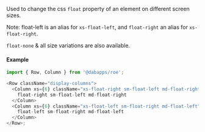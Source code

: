 Used to change the css `float` property of an element on different screen sizes.

Note: float-left is an alias for `xs-float-left`, and `float-right` an alias for `xs-float-right`.

`float-none` & all size variations are also available.

#### Example

```js
import { Row, Column } from '@dabapps/roe';

<Row className="display-columns">
  <Column xs={6} className="xs-float-right sm-float-left md-float-right">
    float-right sm-float-left md-float-right
  </Column>
  <Column xs={6} className="xs-float-left sm-float-right md-float-left">
    float-left sm-float-right md-float-left
  </Column>
</Row>;
```
